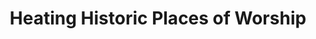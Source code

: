 ---
layout: link
link_url: https://historicengland.org.uk/advice/caring-for-heritage/places-of-worship/making-changes/advice-by-topic/heating/
title: Heating Historic Places of Worship
source: Historic England
card: 
petal: Clean Energy
task: Get your plan right
---